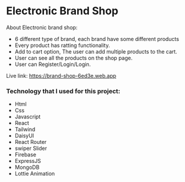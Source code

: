 # Electronic Brand Shop

About Electronic brand shop:

- 6 different type of brand, each brand have some different products
- Every product has ratting functionality.
- Add to cart option, The user can add multiple products to the cart.
- User can see all the products on the shop page.
- User can Register/Login/Login.

Live link: https://brand-shop-6ed3e.web.app

### Technology that I used for this project:
- Html
- Css
- Javascript
- React
- Tailwind
- DaisyUI
- React Router
- swiper Slider
- Firebase
- ExpressJS
- MongoDB
- Lottie Animation
